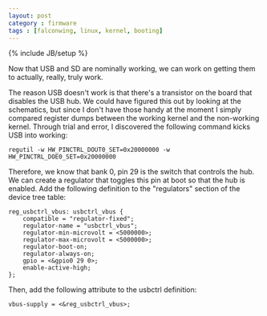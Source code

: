 ```yaml
---
layout: post
category : firmware
tags : [falconwing, linux, kernel, booting]
---
```

{% include JB/setup %}

Now that USB and SD are nominally working, we can work on getting them to
actually, really, truly work.

The reason USB doesn't work is that there's a transistor on the board that
disables the USB hub.  We could have figured this out by looking at the
schematics, but since I don't have those handy at the moment I simply
compared register dumps between the working kernel and the non-working
kernel.  Through trial and error, I discovered the following command kicks
USB into working:

    regutil -w HW_PINCTRL_DOUT0_SET=0x20000000 -w HW_PINCTRL_DOE0_SET=0x20000000

Therefore, we know that bank 0, pin 29 is the switch that controls the hub.
We can create a regulator that toggles this pin at boot so that the hub is
enabled.  Add the following definition to the "regulators" section of the
device tree table:

    reg_usbctrl_vbus: usbctrl_vbus {
        compatible = "regulator-fixed";
        regulator-name = "usbctrl_vbus";
        regulator-min-microvolt = <5000000>;
        regulator-max-microvolt = <5000000>;
        regulator-boot-on;
        regulator-always-on;
        gpio = <&gpio0 29 0>;
        enable-active-high;
    };

Then, add the following attribute to the usbctrl definition:

    vbus-supply = <&reg_usbctrl_vbus>;


